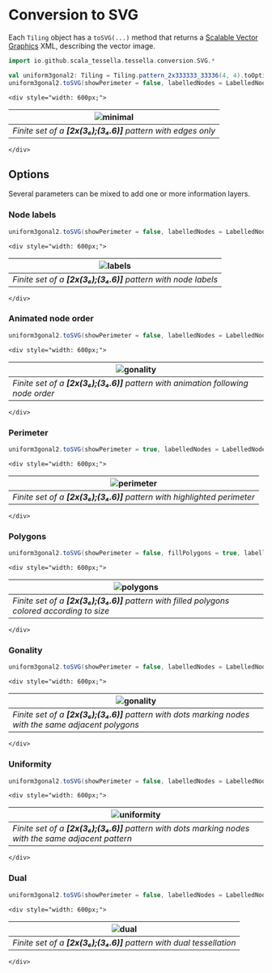 # Conversion to SVG

Each `Tiling` object has a `toSVG(...)` method that returns a
[Scalable Vector Graphics](https://en.wikipedia.org/wiki/Scalable_Vector_Graphics) XML,
describing the vector image.

```scala
import io.github.scala_tessella.tessella.conversion.SVG.*

val uniform3gonal2: Tiling = Tiling.pattern_2x333333_33336(4, 4).toOption.get
uniform3gonal2.toSVG(showPerimeter = false, labelledNodes = LabelledNodes.NONE) // returns a SVG as scala.XML.Elem
```
```raw
<div style="width: 600px;">
```
| ![minimal](svg/minimal.svg)                                   |
|---------------------------------------------------------------|
| _Finite set of a **[2x(3₆);(3₄.6)]** pattern with edges only_ |
```raw
</div>
```

## Options

Several parameters can be mixed to add one or more information layers.

### Node labels

```scala
uniform3gonal2.toSVG(showPerimeter = false, labelledNodes = LabelledNodes.ALL)
```
```raw
<div style="width: 600px;">
```
| ![labels](svg/labels.svg)                                      |
|----------------------------------------------------------------|
| _Finite set of a **[2x(3₆);(3₄.6)]** pattern with node labels_ |
```raw
</div>
```

### Animated node order

```scala
uniform3gonal2.toSVG(showPerimeter = false, labelledNodes = LabelledNodes.NONE, showGrowth = true)
```
```raw
<div style="width: 600px;">
```
| ![gonality](svg/nodeOrder.svg)                                                    |
|-----------------------------------------------------------------------------------|
| _Finite set of a **[2x(3₆);(3₄.6)]** pattern with animation following node order_ |
```raw
</div>
```

### Perimeter

```scala
uniform3gonal2.toSVG(showPerimeter = true, labelledNodes = LabelledNodes.NONE)
```
```raw
<div style="width: 600px;">
```
| ![perimeter](svg/perimeter.svg)                                          |
|--------------------------------------------------------------------------|
| _Finite set of a **[2x(3₆);(3₄.6)]** pattern with highlighted perimeter_ |
```raw
</div>
```

### Polygons

```scala
uniform3gonal2.toSVG(showPerimeter = false, fillPolygons = true, labelledNodes = LabelledNodes.NONE)
```
```raw
<div style="width: 600px;">
```
| ![polygons](svg/polygons.svg)                                                                |
|----------------------------------------------------------------------------------------------|
| _Finite set of a **[2x(3₆);(3₄.6)]** pattern with filled polygons colored according to size_ |
```raw
</div>
```

### Gonality

```scala
uniform3gonal2.toSVG(showPerimeter = false, labelledNodes = LabelledNodes.NONE, markStyle = MarkStyle.GONALITY)
```
```raw
<div style="width: 600px;">
```
| ![gonality](svg/gonality.svg)                                                                         |
|-------------------------------------------------------------------------------------------------------|
| _Finite set of a **[2x(3₆);(3₄.6)]** pattern with dots marking nodes with the same adjacent polygons_ |
```raw
</div>
```

### Uniformity

```scala
uniform3gonal2.toSVG(showPerimeter = false, labelledNodes = LabelledNodes.NONE, markStyle = MarkStyle.UNIFORMITY)
```
```raw
<div style="width: 600px;">
```
| ![uniformity](svg/uniformity.svg)                                                                    |
|------------------------------------------------------------------------------------------------------|
| _Finite set of a **[2x(3₆);(3₄.6)]** pattern with dots marking nodes with the same adjacent pattern_ |
```raw
</div>
```

### Dual

```scala
uniform3gonal2.toSVG(showPerimeter = false, labelledNodes = LabelledNodes.NONE, showDual = true)
```
```raw
<div style="width: 600px;">
```
| ![dual](svg/dual.svg)                                                |
|----------------------------------------------------------------------|
| _Finite set of a **[2x(3₆);(3₄.6)]** pattern with dual tessellation_ |
```raw
</div>
```
